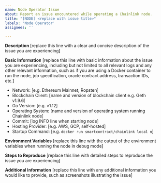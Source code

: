```yaml
---
name: Node Operator Issue
about: Report an issue encountered while operating a Chainlink node.
title: "[NODE] <replace with issue title>"
labels: 'Node Operator'
assignees: ''

---
```


**Description**
[replace this line with a clear and concise description of the issue you are experiencing]

**Basic Information**
[replace this line with basic information about the issue you are experiencing, including but not limited to all relevant logs and any other relevant information, such as if you are using a Docker container to run the node, job specification, oracle contract address, transaction IDs, etc.]
 - Network: [e.g. Ethereum Mainnet, Ropsten]
 - Blockchain Client: [name and version of blockchain client e.g. Geth v1.9.6]
 - Go Version: [e.g. v1.12]
 - Operating System: [name and version of operating system running Chainlink node]
 - Commit: [log INFO line when starting node]
 - Hosting Provider: [e.g. AWS, GCP, self-hosted]
 - Startup Command: [e.g. `docker run smartcontract/chainlink local n`]

**Environment Variables**
[replace this line with the output of the environment variables when running the node in debug mode]

**Steps to Reproduce**
[replace this line with detailed steps to reproduce the issue you are experiencing]

**Additional Information**
[replace this line with any additional information you would like to provide, such as screenshots illustrating the issue]
